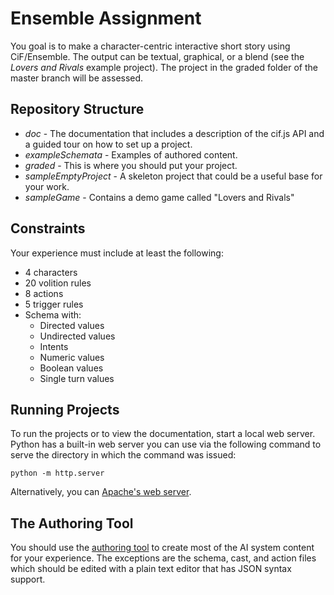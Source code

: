 # Ensemble Assignment

You goal is to make a character-centric interactive short story using CiF/Ensemble. The output can be textual, graphical, or a blend (see the *Lovers and Rivals* example project). The project in the graded folder of the master branch will be assessed. 

## Repository Structure ##

* *doc* - The documentation that includes a description of the cif.js API and a guided tour on how to set up a project.
* *exampleSchemata* - Examples of authored content.
* *graded* - This is where you should put your project.
* *sampleEmptyProject* - A skeleton project that could be a useful base for your work.
* *sampleGame* - Contains a demo game called "Lovers and Rivals"

## Constraints ##

Your experience must include at least the following:
* 4 characters
* 20 volition rules
* 8 actions
* 5 trigger rules
* Schema with:
  * Directed values
  * Undirected values
  * Intents
  * Numeric values
  * Boolean values
  * Single turn values

## Running Projects ##

To run the projects or to view the documentation, start a local web server. Python has a built-in web server you can use via the following command to serve the directory in which the command was issued:

`python -m http.server`
  
Alternatively, you can [Apache's web server](https://httpd.apache.org/).

## The Authoring Tool ##

You should use the [authoring tool](https://drive.google.com/file/d/1JtcNVgAVBZqJ-rnM90LlEBDxU6psMsr5/view?usp=sharing) to create most of the AI system content for your experience. The exceptions are the schema, cast, and action files which should be edited with a plain text editor that has JSON syntax support.
